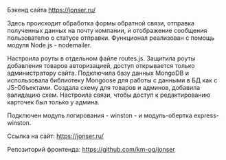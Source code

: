 Бэкенд сайта https://jonser.ru/

Здесь происходит обработка формы обратной связи, отправка полученных данных на почту компании, и отображение сообщения пользователю о статусе отправки.
Функционал реализован с помощь модуля Node.js - nodemailer.

Настроила роуты в отдельном файле routes.js. Защитила роуты добавления товаров авторизацией, доступ открывается только администратору сайта.
Подключила базу данных MongoDB и использовала библиотеку Mongoose для работы с данными в БД как с JS-Объектами.
Создала схему для товаров и админов, добавила валидацию схем. Настроила связи, чтобы доступ к редактированию карточек был только у админа.

Подключен модуль логирования - winston - и модуль-обертка express-winston.

Ссылка на сайт:
https://jonser.ru/

Репозиторий фронтенда:
https://github.com/km-og/jonser
